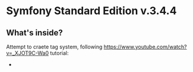 Symfony Standard Edition v.3.4.4
================================


What's inside?
--------------

Attempt to craete tag system, following https://www.youtube.com/watch?v=_XJOT9C-Wa0 tutorial:

  * 


